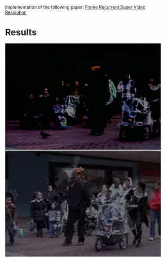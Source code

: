 Implementation of the following paper: [Frame Recurrent Super Video Resolution](https://arxiv.org/abs/1801.04590)

# Results

![Input Image](./images/idx_checktrain_1.png)
![Output Image](./images/idx_checktrain_39.png)
